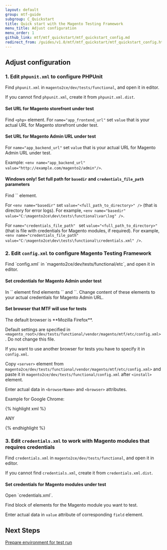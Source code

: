 ```yaml
---
layout: default
group: mtf-guide
subgroup: C_Quickstart
title: Quick start with the Magento Testing Framework
menu_title: Adjust configuration
menu_order: 1
github_link: mtf/mtf_quickstart/mtf_quickstart_config.md
redirect_from: /guides/v1.0/mtf/mtf_quickstart/mtf_quickstart_config.html
---
```

<h2 id="mtf_quickstart_config">Adjust configuration</h2>

<h3 id="mtf_quickstart_config_phpunitxml">1. Edit <code>phpunit.xml</code> to configure PHPUnit</h3>

Find `phpunit.xml` in `magento2ce/dev/tests/functional`, and open it in editor.

<div class="bs-callout bs-callout-info" id="info">
  <p>If you cannot find <code>phpunit.xml</code>, create it from <code>phpunit.xml.dist</code>.</p>
</div>

<h4 id="mtf_quickstart_config_phpunitxml_frontend">Set URL for Magento storefront under test</h4>

Find `<php>` element.
For `name="app_frontend_url"` set `value` that is your actual URL for Magento storefront under test.

<h4 id="mtf_quickstart_config_phpunitxml_backend">Set URL for Magento Admin URL under test</h4>

For `name="app_backend_url"` set `value` that is your actual URL for Magento Admin URL under test.

Example:
`<env name="app_backend_url" value="http://example.com/magento2/admin"/>`.

<h4 id="mtf_quickstart_config_phpunitxml_win-credent">Windows only! Set full path for <code>basedir</code> and <code>credentials_file_path</code> parameters</h4>
Find `<php>` element.

For `<env name="basedir"` set `value="<full_path_to_directory>" />` (that is directory for error logs). For example, `<env name="basedir" value="C:\magento2ce\dev\tests\functional\var\log" />`.

For `name="credentials_file_path" ` set `value="<full_path_to_directory>"` (that is file with credentials for Magento modules, if required). For example, `<env name="credentials_file_path" value="C:\magento2ce\dev\tests\functional\credentials.xml" />`.

<h3 id="mtf_quickstart_config_configxml">2. Edit <code>config.xml</code> to configure Magento Testing Framework</h3>
Find `config.xml` in `magento2ce/dev/tests/functional/etc`, and open it in editor.

<h4 id="mtf_quickstart_config_configxml_credent-backend">Set credentials for Magento Admin under test</h4>
In `<application>` element find elements `<backendLogin>` and `<backendPassword>`. Change content of these elements to your actual credentials for Magento Admin URL.

<h4 id="mtf_quickstart_config_configxml_browser">Set browser that MTF will use for tests</h4>
The default browser is **Mozilla Firefox**.

<div class="bs-callout bs-callout-info" id="info">
  <p>Default settings are specified in
   <code>&lt;magento_root>/dev/tests/functional/vendor/magento/mtf/etc/config.xml&gt;</code>. Do not change this file.</p>
</div>

If you want to use another browser for tests you have to specify it in `config.xml`.

Copy `<server>` element from `magento2ce/dev/tests/functional/vendor/magento/mtf/etc/config.xml>` and paste it in `magento2ce/dev/tests/functional/config.xml` after `<install>` element.

Enter actual data in `<browserName>` and `<browser>` attributes.

Example for Google Chrome:

{% highlight xml %}

<server>
<item name="selenium"
      type="default"
      browser="Google Chrome"
      browserName="chrome"
      host="localhost"
      port="4444"
      seleniumServerRequestsTimeout="90"
      sessionStrategy="shared">
    <desiredCapabilities>
        <platform>ANY</platform>
    </desiredCapabilities>
</item>
</server>

{% endhighlight %}


<h3 id="mtf_quickstart_config_credentialsxml">3. Edit <code>credentials.xml</code> to work with Magento modules that requires credentials</h3>

Find `credentials.xml` in `magento2ce/dev/tests/functional`, and open it in editor.

<div class="bs-callout bs-callout-info" id="info">
  <p>If you cannot find <code>credentials.xml</code>, create it from <code>credentials.xml.dist</code>.</p>
</div>

<h4 id="mtf_quickstart_config_credentialsxml-set">Set credentials for Magento modules under test</h4>
Open `credentials.xml`.

Find block of elements for the Magento module you want to test.

Enter actual data in `value` attribute of corresponding `field` element.

<h2 id="mtf_install_pre">Next Steps</h2> <a href="{{ site.gdeurl }}mtf/mtf_quickstart/mtf_quickstart_environmemt.html">Prepare environment for test run</a>

